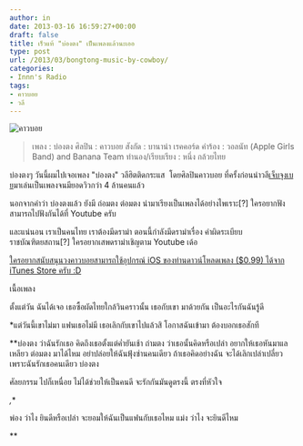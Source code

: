 ```yaml
---
author: in
date: 2013-03-16 16:59:27+00:00
draft: false
title: เร็วแท้ "บ่องตง" เป็นเพลงแล้วนะเออ
type: post
url: /2013/03/bongtong-music-by-cowboy/
categories:
- Innn's Radio
tags:
- คาวบอย
- วลี
---
```


![คาวบอย](https://www.cyruszhang.com/wp-content/uploads/2013/03/883144_498746193515514_953519753_o.jpg)



<blockquote>เพลง : บ่องตง
ศิลปิน : คาวบอย
สังกัด : บานาน่า เรคคอร์ด
คำร้อง : วอลนัท (Apple Girls Band) and Banana Team
ทำนอง/เรียบเรียง : หนึ่ง กล้วยไทย</blockquote>


บ่องตงๆ วันนี้ผมไปเจอเพลง "บ่องตง" วลีฮิตติดกระแส  โดยศิลปินคาวบอย ที่ครั้งก่อนนำวลี[เจ็บจุงเบย](http://www.youtube.com/watch?v=9N5MFj1ybQg)มาเล่นเป็นเพลงจนมียอดวิวกว่า 4 ล้านคนแล้ว

นอกจากคำว่า บ่องตงแล้ว ยังมี ถ่อมตง ต่อมตง นำมาเรียงเป็นเพลงได้อย่างไพเราะ[?] ใครอยากฟังสามารถไปฟังกันได้ที่ Youtube ครับ

และแน่นอน เราเป็นคนไทย เราต้องมีดราม่า ตอนนี้กำลังมีดราม่าเรื่อง คำผิดระเบียบราชบัณฑิตยสถาน[?] ใครอยากเสพดราม่าเชิญตาม Youtube เด้อ

[ใครอยากสนับสนุนวงคาวบอยสามารถใช้อุปกรณ์ iOS ของท่านดาวน์โหลดเพลง ($0.99) ได้จาก iTunes Store ครับ :D](https://itunes.apple.com/th/album/single-ep/id620323322)





เนื้อเพลง

ตั้งแต่วัน ฉันได้เจอ เธอซื้อผัดไทยใกล้วินคราวนั้น
เธอกับเขา มาด้วยกัน เป็นอะไรกันฉันรู้ดี

*แต่วันนี้เขาไม่มา แฟนเธอไม่มี เธอเลิกกับเขาไปแล้วสิ
โอกาสฉันเข้ามา ต้องบอกเธอสักที

**บ่องตง ว่าฉันรักเธอ คิดถึงเธอตั้งแต่ค่ำยันเช้า
ถ่ามตง ว่าเธอนั้นคิดหรือเปล่า อยากให้เธอหันมาแลเหลียว
ต่อมตง มาได้ไหม อย่าปล่อยให้ฉันฟุ้งซ่านคนเดียว
ถ้าเธอคิดอย่างฉัน จะได้เลิกเปล่าเปลี่ยว
เพราะฉันรักเธอคนเดียว บ่องตง

ศัลยกรรม ไปก็เหนื่อย ไม่ได้ช่วยให้เป็นคนดี
จะรักกันมันดูตรงนี้ ตรงที่หัวใจ

*,**

พ่อง ว่าไง ยินดีหรือเปล่า จะยอมให้ฉันเป็นแฟนกับเธอไหม
แม่ง ว่าไง จะยินดีไหม

**
